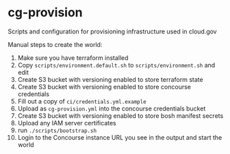 # cg-provision
Scripts and configuration for provisioning infrastructure used in cloud.gov

Manual steps to create the world:

1. Make sure you have terraform installed
1. Copy `scripts/environment.default.sh` to `scripts/environment.sh` and edit
1. Create S3 bucket with versioning enabled to store terraform state
1. Create S3 bucket with versioning enabled to store concourse credentials
 1. Fill out a copy of `ci/credentials.yml.example`
 1. Upload as `cg-provision.yml` into the concourse credentials bucket
1. Create S3 bucket with versioning enabled to store bosh manifest secrets
1. Upload any IAM server certificates
1. run `./scripts/bootstrap.sh`
1. Login to the Concourse instance URL you see in the output and start the world
